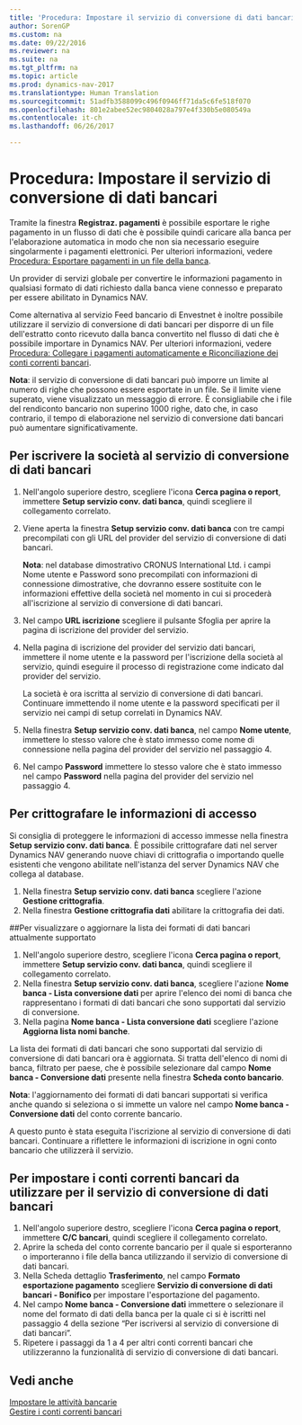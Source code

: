 ```yaml
---
title: 'Procedura: Impostare il servizio di conversione di dati bancari'
author: SorenGP
ms.custom: na
ms.date: 09/22/2016
ms.reviewer: na
ms.suite: na
ms.tgt_pltfrm: na
ms.topic: article
ms.prod: dynamics-nav-2017
ms.translationtype: Human Translation
ms.sourcegitcommit: 51adfb3588099c496f0946ff71da5c6fe518f070
ms.openlocfilehash: 801e2abee52ec9804028a797e4f330b5e080549a
ms.contentlocale: it-ch
ms.lasthandoff: 06/26/2017

---
```


# <a name="how-to-set-up-the-bank-data-conversion-service"></a>Procedura: Impostare il servizio di conversione di dati bancari
Tramite la finestra **Registraz. pagamenti** è possibile esportare le righe pagamento in un flusso di dati che è possibile quindi caricare alla banca per l'elaborazione automatica in modo che non sia necessario eseguire singolarmente i pagamenti elettronici. Per ulteriori informazioni, vedere [Procedura: Esportare pagamenti in un file della banca](payables-how-export-payments-bank-file.md).

Un provider di servizi globale per convertire le informazioni pagamento in qualsiasi formato di dati richiesto dalla banca viene connesso e preparato per essere abilitato in Dynamics NAV.

Come alternativa al servizio Feed bancario di Envestnet è inoltre possibile utilizzare il servizio di conversione di dati bancari per disporre di un file dell'estratto conto ricevuto dalla banca convertito nel flusso di dati che è possibile importare in Dynamics NAV. Per ulteriori informazioni, vedere [Procedura: Collegare i pagamenti automaticamente e Riconciliazione dei conti correnti bancari](receivables-apply-payments-auto-reconcile-bank-accounts.md).

**Nota**: il servizio di conversione di dati bancari può imporre un limite al numero di righe che possono essere esportate in un file. Se il limite viene superato, viene visualizzato un messaggio di errore. È consigliabile che i file del rendiconto bancario non superino 1000 righe, dato che, in caso contrario, il tempo di elaborazione nel servizio di conversione dati bancari può aumentare significativamente.

## <a name="to-sign-your-company-up-for-the-bank-data-conversion-service"></a>Per iscrivere la società al servizio di conversione di dati bancari
1. Nell'angolo superiore destro, scegliere l'icona **Cerca pagina o report**, immettere **Setup servizio conv. dati banca**, quindi scegliere il collegamento correlato.  
2. Viene aperta la finestra **Setup servizio conv. dati banca** con tre campi precompilati con gli URL del provider del servizio di conversione di dati bancari.

    **Nota**: nel database dimostrativo CRONUS International Ltd. i campi Nome utente e Password sono precompilati con informazioni di connessione dimostrative, che dovranno essere sostituite con le informazioni effettive della società nel momento in cui si procederà all'iscrizione al servizio di conversione di dati bancari.
3. Nel campo **URL iscrizione** scegliere il pulsante Sfoglia per aprire la pagina di iscrizione del provider del servizio.  
4. Nella pagina di iscrizione del provider del servizio dati bancari, immettere il nome utente e la password per l'iscrizione della società al servizio, quindi eseguire il processo di registrazione come indicato dal provider del servizio.

    La società è ora iscritta al servizio di conversione di dati bancari. Continuare immettendo il nome utente e la password specificati per il servizio nei campi di setup correlati in Dynamics NAV.
5. Nella finestra **Setup servizio conv. dati banca**, nel campo **Nome utente**, immettere lo stesso valore che è stato immesso come nome di connessione nella pagina del provider del servizio nel passaggio 4.
6. Nel campo **Password** immettere lo stesso valore che è stato immesso nel campo **Password** nella pagina del provider del servizio nel passaggio 4.

## <a name="to-encrypt-your-login-information"></a>Per crittografare le informazioni di accesso
Si consiglia di proteggere le informazioni di accesso immesse nella finestra **Setup servizio conv. dati banca**. È possibile crittografare dati nel server Dynamics NAV generando nuove chiavi di crittografia o importando quelle esistenti che vengono abilitate nell'istanza del server Dynamics NAV che collega al database.

1. Nella finestra **Setup servizio conv. dati banca** scegliere l'azione **Gestione crittografia**.
2. Nella finestra **Gestione crittografia dati** abilitare la crittografia dei dati.

##<a name="to-view-or-update-the-list-of-currently-supported-bank-data-formats"></a>Per visualizzare o aggiornare la lista dei formati di dati bancari attualmente supportato
1. Nell'angolo superiore destro, scegliere l'icona **Cerca pagina o report**, immettere **Setup servizio conv. dati banca**, quindi scegliere il collegamento correlato.
2. Nella finestra **Setup servizio conv. dati banca**, scegliere l'azione **Nome banca - Lista conversione dati** per aprire l'elenco dei nomi di banca che rappresentano i formati di dati bancari che sono supportati dal servizio di conversione.
3. Nella pagina **Nome banca - Lista conversione dati** scegliere l'azione **Aggiorna lista nomi banche**.

La lista dei formati di dati bancari che sono supportati dal servizio di conversione di dati bancari ora è aggiornata. Si tratta dell'elenco di nomi di banca, filtrato per paese, che è possibile selezionare dal campo **Nome banca - Conversione dati** presente nella finestra **Scheda conto bancario**.

**Nota**: l'aggiornamento dei formati di dati bancari supportati si verifica anche quando si seleziona o si immette un valore nel campo **Nome banca - Conversione dati** del conto corrente bancario.

A questo punto è stata eseguita l'iscrizione al servizio di conversione di dati bancari. Continuare a riflettere le informazioni di iscrizione in ogni conto bancario che utilizzerà il servizio.

## <a name="to-set-up-bank-accounts-to-use-the-bank-data-conversion-service"></a>Per impostare i conti correnti bancari da utilizzare per il servizio di conversione di dati bancari
1. Nell'angolo superiore destro, scegliere l'icona **Cerca pagina o report**, immettere **C/C bancari**, quindi scegliere il collegamento correlato.
2. Aprire la scheda del conto corrente bancario per il quale si esporteranno o importeranno i file della banca utilizzando il servizio di conversione di dati bancari.
3. Nella Scheda dettaglio **Trasferimento**, nel campo **Formato esportazione pagamento** scegliere **Servizio di conversione di dati bancari - Bonifico** per impostare l'esportazione del pagamento.
4. Nel campo **Nome banca - Conversione dati** immettere o selezionare il nome del formato di dati della banca per la quale ci si è iscritti nel passaggio 4 della sezione “Per iscriversi al servizio di conversione di dati bancari”.
5. Ripetere i passaggi da 1 a 4 per altri conti correnti bancari che utilizzeranno la funzionalità di servizio di conversione di dati bancari.

## <a name="see-also"></a>Vedi anche  
[Impostare le attività bancarie](bank-setup-banking.md)  
[Gestire i conti correnti bancari](bank-manage-bank-accounts.md)

